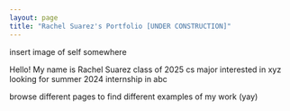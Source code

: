 ```yaml
---
layout: page
title: "Rachel Suarez's Portfolio [UNDER CONSTRUCTION]"
---
```


insert image of self somewhere

Hello! My name is Rachel Suarez
class of 2025
cs major
interested in xyz
looking for summer 2024 internship in abc

browse different pages to find different examples of my work (yay)

